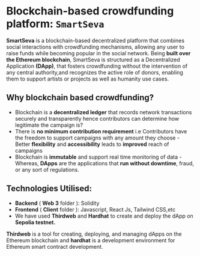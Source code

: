 

# Blockchain-based crowdfunding platform: `SmartSeva`

**SmartSeva** is a blockchain-based decentralized platform that combines social interactions with crowdfunding mechanisms, allowing any user to raise funds while becoming popular in the social network. Being **built over the Ethereum blockchain**, SmartSeva is structured as a Decentralized Application **(DApp)**, that fosters crowdfunding without the intervention of any central authority,and recognizes the active role of donors, enabling them to support artists or projects as well as humanity use cases.


## Why blockchain based crowdfunding?

- Blockchain is a **decentralized ledger** that records network transactions securely and transparently hence contributors can determine how legitimate the campaign is?
- There is **no minimum contribution requirement** i.e Contributors have the freedom to support campaigns with any amount they choose
-‌ Better **flexibility** and **accessibility** leads to **improved** reach of campaigns
- Blockchain is **immutable** and support real time monitoring of data
-‌ Whereas, **DApps** are the applications that **run without downtime**, fraud, or any sort of regulations.


## Technologies Utilised:

- **Backend** ( **Web 3** folder ): Solidity
- **Frontend** ( **Client** folder ): Javascript, React Js, Tailwind CSS,etc
- We have used **Thirdweb** and **Hardhat** to create and deploy the dApp on **Sepolia testnet.**

**Thirdweb** is a tool for creating, deploying, and managing dApps on the Ethereum blockchain and **hardhat** is a development environment for Ethereum smart contract development.

